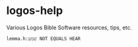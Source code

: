 # logos-help
Various Logos Bible Software resources, tips, etc.


```
lemma.h:שׁמע NOT EQUALS HEAR
```
